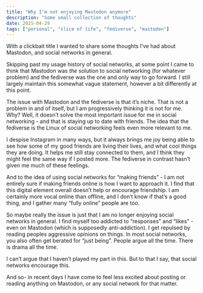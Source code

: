 ```yaml
---
title: "Why I’m not enjoying Mastodon anymore"
description: "Some small collection of thoughts"
date: 2025-04-29
tags: ["personal", "slice of life", "fediverse", "mastodon"]
---
```


With a clickbait title I wanted to share some thoughts I’ve had about Mastodon,
and social networks in general.

Skipping past my usage history of social networks, at some point I came to think
that Mastodon was _the_ solution to social networking (for whatever problem) and
the fediverse was the one and only way to go forward. I still largely maintain
this somewhat vague statement, however a bit differently at this point.

The issue with Mastodon and the fediverse is that it’s niche. That is not a
problem in and of itself, but I am progressively thinking it is not for me. Why?
Well, it doesn’t solve the most important issue for me in social networking -
and that is staying up to date with friends. The idea that the fediverse is the
Linux of social networking feels even more relevant to me.

I despise Instagram in many ways, but it always brings me joy being able to see
how some of my good friends are living their lives, and what cool things they
are doing. It helps me still stay connected to them, and I think they might feel
the same way if I posted more. The fediverse in contrast hasn’t given me much of
these feelings.

And to the idea of using social networks for “making friends” - I am not
entirely sure if making friends online is how I want to approach it. I find that
this digital element overall doesn’t help or encourage friendship. I am
certainly more vocal online than offline, and I don’t know if that’s a good
thing, and I gather many “fully online” people are too.

So maybe really the issue is just that I am no longer enjoying social networks
in general. I find myself too addicted to “responses” and “likes” - even on
Mastodon (which is supposedly anti-addiction). I get repulsed by reading peoples
aggressive opinions on things. In most social networks, you also often get
berated for “just being”. People argue all the time. There is drama all the
time.

I can’t argue that I haven’t played my part in this. But to that I say, that
social networks encourage this.

And so- in recent days I have come to feel less excited about posting or reading
anything on Mastodon, or any social network for that matter.
